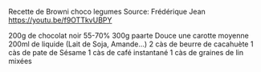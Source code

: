 Recette de Browni choco legumes 
Source: Frédérique Jean
https://youtu.be/f9OTTkvUBPY

200g de chocolat noir 55-70%
300g paarte Douce
une carotte moyenne 
200ml de liquide (Lait de Soja, Amande...)
2 càs de beurre de cacahuète
1 càs de pate de Sésame
1 càs de café instantané 
1 càs de graines de lin mixées
